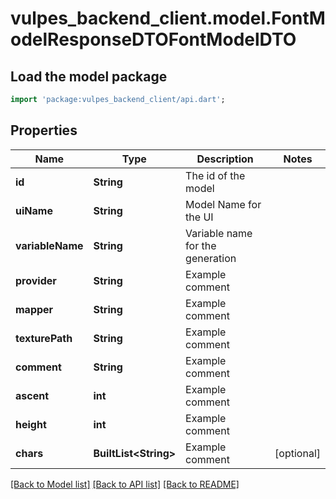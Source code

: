 # vulpes_backend_client.model.FontModelResponseDTOFontModelDTO

## Load the model package
```dart
import 'package:vulpes_backend_client/api.dart';
```

## Properties
Name | Type | Description | Notes
------------ | ------------- | ------------- | -------------
**id** | **String** | The id of the model | 
**uiName** | **String** | Model Name for the UI | 
**variableName** | **String** | Variable name for the generation | 
**provider** | **String** | Example comment | 
**mapper** | **String** | Example comment | 
**texturePath** | **String** | Example comment | 
**comment** | **String** | Example comment | 
**ascent** | **int** | Example comment | 
**height** | **int** | Example comment | 
**chars** | **BuiltList&lt;String&gt;** | Example comment | [optional] 

[[Back to Model list]](../README.md#documentation-for-models) [[Back to API list]](../README.md#documentation-for-api-endpoints) [[Back to README]](../README.md)


